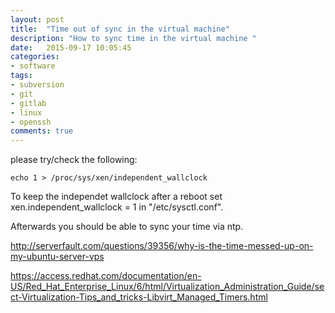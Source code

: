 ```yaml
---
layout: post
title:  "Time out of sync in the virtual machine"
description: "How to sync time in the virtual machine "
date:   2015-09-17 10:05:45
categories:
- software
tags:
- subversion
- git
- gitlab
- linux
- openssh
comments: true
---
```


please try/check the following:

```
echo 1 > /proc/sys/xen/independent_wallclock
```

To keep the independet wallclock after a reboot set
xen.independent_wallclock = 1
in "/etc/sysctl.conf".

Afterwards you should be able to sync your time via ntp.

http://serverfault.com/questions/39356/why-is-the-time-messed-up-on-my-ubuntu-server-vps

https://access.redhat.com/documentation/en-US/Red_Hat_Enterprise_Linux/6/html/Virtualization_Administration_Guide/sect-Virtualization-Tips_and_tricks-Libvirt_Managed_Timers.html